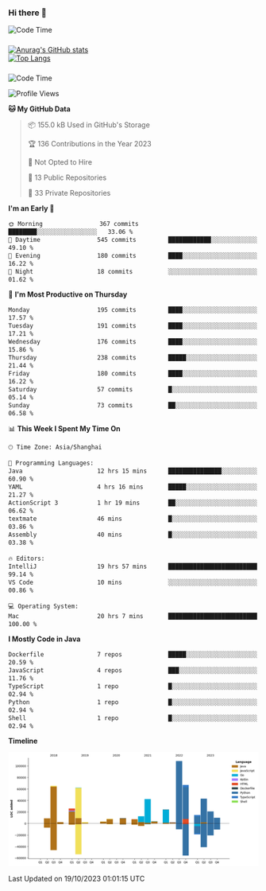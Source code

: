 ### Hi there 👋 

![Code Time](https://img.shields.io/endpoint?style=flat&url=https://codetime-api.datreks.com/badge/1061?logoColor=white%26project=%26recentMS=0%26showProject=false)

<!--
**Muyiafan/Muyiafan** is a ✨ _special_ ✨ repository because its `README.md` (this file) appears on your GitHub profile.

Here are some ideas to get you started:

- 🔭 I’m currently working on ...
- 🌱 I’m currently learning ...
- 👯 I’m looking to collaborate on ...
- 🤔 I’m looking for help with ...
- 💬 Ask me about ...
- 📫 How to reach me: ...
- 😄 Pronouns: ...
- ⚡ Fun fact: ...
-->

### 

[![Anurag's GitHub stats](https://github-readme-stats.vercel.app/api?username=Muyiafan)](https://github.com/anuraghazra/github-readme-stats)
<br>
[![Top Langs](https://github-readme-stats.vercel.app/api/top-langs/?username=Muyiafan)](https://github.com/anuraghazra/github-readme-stats)

### 

<!--START_SECTION:waka-->
![Code Time](http://img.shields.io/badge/Code%20Time-5%2C991%20hrs%2019%20mins-blue)

![Profile Views](http://img.shields.io/badge/Profile%20Views-0-blue)

**🐱 My GitHub Data** 

> 📦 155.0 kB Used in GitHub's Storage 
 > 
> 🏆 136 Contributions in the Year 2023
 > 
> 🚫 Not Opted to Hire
 > 
> 📜 13 Public Repositories 
 > 
> 🔑 33 Private Repositories 
 > 
**I'm an Early 🐤** 

```text
🌞 Morning                367 commits         ████████░░░░░░░░░░░░░░░░░   33.06 % 
🌆 Daytime                545 commits         ████████████░░░░░░░░░░░░░   49.10 % 
🌃 Evening                180 commits         ████░░░░░░░░░░░░░░░░░░░░░   16.22 % 
🌙 Night                  18 commits          ░░░░░░░░░░░░░░░░░░░░░░░░░   01.62 % 
```
📅 **I'm Most Productive on Thursday** 

```text
Monday                   195 commits         ████░░░░░░░░░░░░░░░░░░░░░   17.57 % 
Tuesday                  191 commits         ████░░░░░░░░░░░░░░░░░░░░░   17.21 % 
Wednesday                176 commits         ████░░░░░░░░░░░░░░░░░░░░░   15.86 % 
Thursday                 238 commits         █████░░░░░░░░░░░░░░░░░░░░   21.44 % 
Friday                   180 commits         ████░░░░░░░░░░░░░░░░░░░░░   16.22 % 
Saturday                 57 commits          █░░░░░░░░░░░░░░░░░░░░░░░░   05.14 % 
Sunday                   73 commits          ██░░░░░░░░░░░░░░░░░░░░░░░   06.58 % 
```


📊 **This Week I Spent My Time On** 

```text
🕑︎ Time Zone: Asia/Shanghai

💬 Programming Languages: 
Java                     12 hrs 15 mins      ███████████████░░░░░░░░░░   60.90 % 
YAML                     4 hrs 16 mins       █████░░░░░░░░░░░░░░░░░░░░   21.27 % 
ActionScript 3           1 hr 19 mins        ██░░░░░░░░░░░░░░░░░░░░░░░   06.62 % 
textmate                 46 mins             █░░░░░░░░░░░░░░░░░░░░░░░░   03.86 % 
Assembly                 40 mins             █░░░░░░░░░░░░░░░░░░░░░░░░   03.38 % 

🔥 Editors: 
IntelliJ                 19 hrs 57 mins      █████████████████████████   99.14 % 
VS Code                  10 mins             ░░░░░░░░░░░░░░░░░░░░░░░░░   00.86 % 

💻 Operating System: 
Mac                      20 hrs 7 mins       █████████████████████████   100.00 % 
```

**I Mostly Code in Java** 

```text
Dockerfile               7 repos             █████░░░░░░░░░░░░░░░░░░░░   20.59 % 
JavaScript               4 repos             ███░░░░░░░░░░░░░░░░░░░░░░   11.76 % 
TypeScript               1 repo              █░░░░░░░░░░░░░░░░░░░░░░░░   02.94 % 
Python                   1 repo              █░░░░░░░░░░░░░░░░░░░░░░░░   02.94 % 
Shell                    1 repo              █░░░░░░░░░░░░░░░░░░░░░░░░   02.94 % 
```



**Timeline**

![Lines of Code chart](https://raw.githubusercontent.com/Muyiafan/Muyiafan/main/assets/bar_graph.png)


 Last Updated on 19/10/2023 01:01:15 UTC
<!--END_SECTION:waka-->
